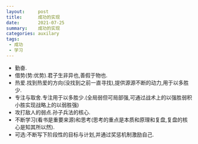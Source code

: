 ```yaml
---
layout:     post
title:      成功的实现
date:       2021-07-25
summary:    成功的实现
categories: auxilary
tags:
 - 成功
 - 学习
---
```


+ 勤奋.
+ 借势(势:优势).君子生非异也,善假于物也.
+ 热爱.找到热爱的方向(没找到之前一直寻找),提供源源不断的动力,用于以多胜少.
+ 专注与取舍.专注用于以多胜少.(全局弱但可局部强,可通过战术上的以强胜弱积小胜实现战略上的以弱胜强)
+ 攻打敌人的弱点.孙子兵法的核心.
+ 不断学习(看书是重要来源)和思考(思考的重点是本质和原理和复盘,复盘的核心是知其所以然).
+ 可选:不断写下阶段性的目标与计划,并通过奖惩机制激励自己.
